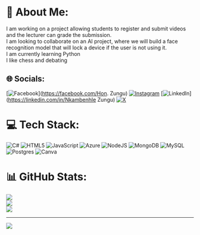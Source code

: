 # 💫 About Me:
I am working on a project allowing students to register and submit videos and the lecturer can grade the submission.<br>I am looking to collaborate on an AI project, where we will build a face recognition model that will lock a device if the user is not using it.<br>I am currently learning Python<br>I like chess and debating


## 🌐 Socials:
[![Facebook](https://img.shields.io/badge/Facebook-%231877F2.svg?logo=Facebook&logoColor=white)](https://facebook.com/Hon. Zungu) [![Instagram](https://img.shields.io/badge/Instagram-%23E4405F.svg?logo=Instagram&logoColor=white)](https://instagram.com/nkambenhlez) [![LinkedIn](https://img.shields.io/badge/LinkedIn-%230077B5.svg?logo=linkedin&logoColor=white)](https://linkedin.com/in/Nkambenhle Zungu) [![X](https://img.shields.io/badge/X-black.svg?logo=X&logoColor=white)](https://x.com/@Nkambenhle17) 

# 💻 Tech Stack:
![C#](https://img.shields.io/badge/c%23-%23239120.svg?style=for-the-badge&logo=csharp&logoColor=white) ![HTML5](https://img.shields.io/badge/html5-%23E34F26.svg?style=for-the-badge&logo=html5&logoColor=white) ![JavaScript](https://img.shields.io/badge/javascript-%23323330.svg?style=for-the-badge&logo=javascript&logoColor=%23F7DF1E) ![Azure](https://img.shields.io/badge/azure-%230072C6.svg?style=for-the-badge&logo=microsoftazure&logoColor=white) ![NodeJS](https://img.shields.io/badge/node.js-6DA55F?style=for-the-badge&logo=node.js&logoColor=white) ![MongoDB](https://img.shields.io/badge/MongoDB-%234ea94b.svg?style=for-the-badge&logo=mongodb&logoColor=white) ![MySQL](https://img.shields.io/badge/mysql-4479A1.svg?style=for-the-badge&logo=mysql&logoColor=white) ![Postgres](https://img.shields.io/badge/postgres-%23316192.svg?style=for-the-badge&logo=postgresql&logoColor=white) ![Canva](https://img.shields.io/badge/Canva-%2300C4CC.svg?style=for-the-badge&logo=Canva&logoColor=white)
# 📊 GitHub Stats:
![](https://github-readme-stats.vercel.app/api?username=nkambenhle&theme=dark&hide_border=false&include_all_commits=false&count_private=false)<br/>
![](https://github-readme-streak-stats.herokuapp.com/?user=nkambenhle&theme=dark&hide_border=false)<br/>
![](https://github-readme-stats.vercel.app/api/top-langs/?username=nkambenhle&theme=dark&hide_border=false&include_all_commits=false&count_private=false&layout=compact)

---
[![](https://visitcount.itsvg.in/api?id=nkambenhle&icon=0&color=0)](https://visitcount.itsvg.in)

<!-- Proudly created with GPRM ( https://gprm.itsvg.in ) -->

